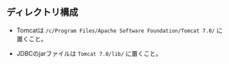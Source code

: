 ## ディレクトリ構成

- Tomcatは
`/c/Program Files/Apache Software Foundation/Tomcat 7.0/`
に置くこと。

- JDBCのjarファイルは `Tomcat 7.0/lib/` に置くこと。
